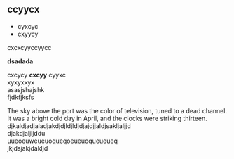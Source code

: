 ## ccyycx
* cyxcyc
* cxyycy

cxcxcyyccyycc

__dsadada__


cxcycy **cxcyy**
cyyxc  
xyxyxxyx  
asasjshajshk  
fjdkfjksfs  

The sky above the port was the color of television, tuned to a dead channel. It was a bright cold day in April, and the clocks were striking thirteen.  
djkaldjadjaladjakdjdjldjldjdjajdjjaldjsakljaljjd  
djakdjaljljddu  
uueoeuweueuoqueqoeueuoqueueueq  
jkjdsjakjdakljd 

